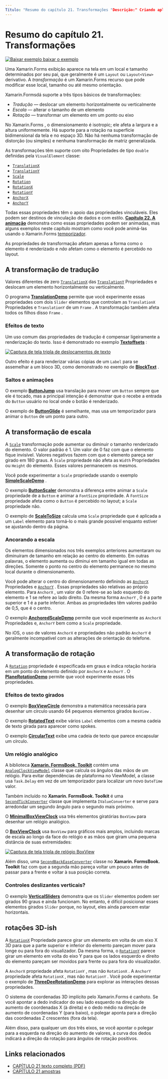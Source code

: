 ```yaml
---
Título: "Resumo do capítulo 21. Transformações "Descrição:" Criando aplicativos móveis com Xamarin.Forms : Resumo do capítulo 21. Transforma "MS. Prod: xamarin MS. Technology: xamarin-Forms MS. AssetID: 3642F112-C7FA-4A74-9000-F9087BA89AD9 autor: davidbritch MS. Author: dabritch MS. Date: 11/07/2017 no-loc: [ Xamarin.Forms , Xamarin.Essentials ]
---
```


# <a name="summary-of-chapter-21-transforms"></a>Resumo do capítulo 21. Transformações

[![Baixar exemplo ](~/media/shared/download.png) baixar o exemplo](https://github.com/xamarin/xamarin-forms-book-samples/tree/master/Chapter21)

Uma Xamarin.Forms exibição aparece na tela em um local e tamanho determinados por seu pai, que geralmente é um `Layout` ou `Layout<View>` derivativo. A *transformação* é um Xamarin.Forms recurso que pode modificar esse local, tamanho ou até mesmo orientação.

Xamarin.Formsdá suporte a três tipos básicos de transformações:

- *Tradução* &mdash; deslocar um elemento horizontalmente ou verticalmente
- *Escala* &mdash; alterar o tamanho de um elemento
- *Rotação* &mdash; transformar um elemento em um ponto ou eixo

No Xamarin.Forms , o dimensionamento é isotropic; ele afeta a largura e a altura uniformemente. Há suporte para a rotação na superfície bidimensional da tela e no espaço 3D. Não há nenhuma transformação de distorção (ou simples) e nenhuma transformação de matriz generalizada.

As transformações têm suporte com oito Propriedades de tipo `double` definidas pela `VisualElement` classe:

- [`TranslationX`](xref:Xamarin.Forms.VisualElement.TranslationX)
- [`TranslationY`](xref:Xamarin.Forms.VisualElement.TranslationY)
- [`Scale`](xref:Xamarin.Forms.VisualElement.Scale)
- [`Rotation`](xref:Xamarin.Forms.VisualElement.Rotation)
- [`RotationX`](xref:Xamarin.Forms.VisualElement.RotationX)
- [`RotationY`](xref:Xamarin.Forms.VisualElement.RotationY)
- [`AnchorX`](xref:Xamarin.Forms.VisualElement.AnchorX)
- [`AnchorY`](xref:Xamarin.Forms.VisualElement.AnchorY)

Todas essas propriedades têm o apoio das propriedades vinculáveis. Eles podem ser destinos de vinculação de dados e com estilo. [**Capítulo 22. A animação**](~/xamarin-forms/creating-mobile-apps-xamarin-forms/summaries/chapter22.md) demonstra como essas propriedades podem ser animadas, mas alguns exemplos neste capítulo mostram como você pode animá-las usando o Xamarin.Forms [temporizador](~/xamarin-forms/platform/device.md#devicestarttimer).

As propriedades de transformação afetam apenas a forma como o elemento é renderizado e *não* afetam como o elemento é percebido no layout.

## <a name="the-translation-transform"></a>A transformação de tradução

Valores diferentes de zero [`TranslationX`](xref:Xamarin.Forms.VisualElement.TranslationX) das [`TranslationY`](xref:Xamarin.Forms.VisualElement.TranslationY) Propriedades e deslocam um elemento horizontalmente ou verticalmente.

O programa [**TranslationDemo**](https://github.com/xamarin/xamarin-forms-book-samples/tree/master/Chapter21/TranslationDemo) permite que você experimente essas propriedades com dois `Slider` elementos que controlam as `TranslationX` Propriedades e `TranslationY` de um `Frame` . A transformação também afeta todos os filhos disso `Frame` .

### <a name="text-effects"></a>Efeitos de texto

Um uso comum das propriedades de tradução é compensar ligeiramente a renderização do texto. Isso é demonstrado no exemplo [**Textoffsets**](https://github.com/xamarin/xamarin-forms-book-samples/tree/master/Chapter21/TextOffsets) :

[![Captura de tela tripla de deslocamentos de texto](images/ch21fg03-small.png "Deslocamentos de texto")](images/ch21fg03-large.png#lightbox "Deslocamentos de texto")

Outro efeito é para renderizar várias cópias de um `Label` para se assemelhar a um bloco 3D, como demonstrado no exemplo de [**BlockText**](https://github.com/xamarin/xamarin-forms-book-samples/tree/master/Chapter21/BlockText) .

### <a name="jumps-and-animations"></a>Saltos e animações

O exemplo [**ButtonJump**](https://github.com/xamarin/xamarin-forms-book-samples/tree/master/Chapter21/ButtonJump) usa translação para mover um `Button` sempre que ele é tocado, mas a principal intenção é demonstrar que o recebe a entrada do `Button` usuário no local onde o botão é renderizado.

O exemplo de [**ButtonGlide**](https://github.com/xamarin/xamarin-forms-book-samples/tree/master/Chapter21/ButtonGlide) é semelhante, mas usa um temporizador para animar o `Button` de um ponto para outro.

## <a name="the-scale-transform"></a>A transformação de escala

A [`Scale`](xref:Xamarin.Forms.VisualElement.Scale) transformação pode aumentar ou diminuir o tamanho renderizado do elemento. O valor padrão é 1. Um valor de 0 faz com que o elemento fique invisível. Valores negativos fazem com que o elemento pareça ser girado em 180 graus. A `Scale` propriedade não afeta as `Width` Propriedades ou `Height` do elemento. Esses valores permanecem os mesmos.

Você pode experimentar a `Scale` propriedade usando o exemplo [**SimpleScaleDemo**](https://github.com/xamarin/xamarin-forms-book-samples/tree/master/Chapter21/SimpleScaleDemo) .

O exemplo [**ButtonScaler**](https://github.com/xamarin/xamarin-forms-book-samples/tree/master/Chapter21/ButtonScaler) demonstra a diferença entre animar a `Scale` propriedade de a `Button` e animar a `FontSize` propriedade. A `FontSize` propriedade afeta como o `Button` é percebido no layout; a `Scale` propriedade não.

O exemplo de [**ScaleToSize**](https://github.com/xamarin/xamarin-forms-book-samples/tree/master/Chapter21/ScaleToSize) calcula uma `Scale` propriedade que é aplicada a um `Label` elemento para torná-lo o mais grande possível enquanto estiver se ajustando dentro da página.

### <a name="anchoring-the-scale"></a>Ancorando a escala

Os elementos dimensionados nos três exemplos anteriores aumentaram ou diminuíram de tamanho em relação ao centro do elemento. Em outras palavras, o elemento aumenta ou diminui em tamanho igual em todas as direções. Somente o ponto no centro do elemento permanece no mesmo local durante o dimensionamento.

Você pode alterar o centro do dimensionamento definindo as [`AnchorX`](xref:Xamarin.Forms.VisualElement.AnchorX) Propriedades e [`AnchorY`](xref:Xamarin.Forms.VisualElement.AnchorY) . Essas propriedades são relativas ao próprio elemento. Para `AnchorX` , um valor de 0 refere-se ao lado esquerdo do elemento e 1 se refere ao lado direito. Da mesma forma `AnchorY` , 0 é a parte superior e 1 é a parte inferior. Ambas as propriedades têm valores padrão de 0,5, que é o centro.

O exemplo [**AnchoredScaleDemo**](https://github.com/xamarin/xamarin-forms-book-samples/tree/master/Chapter21/AnchoredScaleDemo) permite que você experimente as `AnchorX` Propriedades e, `AnchorY` bem como a `Scale` propriedade.

No iOS, o uso de valores `AnchorX` e propriedades não padrão `AnchorY` é geralmente incompatível com as alterações de orientação do telefone.

## <a name="the-rotation-transform"></a>A transformação de rotação

A [`Rotation`](xref:Xamarin.Forms.VisualElement.Rotation) propriedade é especificada em graus e indica rotação horária em um ponto do elemento definido por `AnchorX` e `AnchorY` . O [**PlaneRotationDemo**](https://github.com/xamarin/xamarin-forms-book-samples/tree/master/Chapter21/PlaneRotationDemo) permite que você experimente essas três propriedades.

### <a name="rotated-text-effects"></a>Efeitos de texto girados

O exemplo [**BoxViewCircle**](https://github.com/xamarin/xamarin-forms-book-samples/tree/master/Chapter21/BoxViewCircle) demonstra a matemática necessária para desenhar um círculo usando 64 pequenos elementos girados `BoxView` .

O exemplo [**RotatedText**](https://github.com/xamarin/xamarin-forms-book-samples/tree/master/Chapter21/RotatedText) exibe vários `Label` elementos com a mesma cadeia de texto girada para aparecer como spokes.

O exemplo [**CircularText**](https://github.com/xamarin/xamarin-forms-book-samples/tree/master/Chapter21/CircularText) exibe uma cadeia de texto que parece encapsular um círculo.

### <a name="an-analog-clock"></a>Um relógio analógico

A biblioteca [**Xamarin. FormsBook. Toolkit**](https://github.com/xamarin/xamarin-forms-book-samples/tree/master/Libraries/Xamarin.FormsBook.Toolkit) contém uma [`AnalogClockViewModel`](https://github.com/xamarin/xamarin-forms-book-samples/blob/master/Libraries/Xamarin.FormsBook.Toolkit/Xamarin.FormsBook.Toolkit/AnalogClockViewModel.cs) classe que calcula os ângulos das mãos de um relógio. Para evitar dependências de plataforma no ViewModel, a classe usa `Task.Delay` em vez de um temporizador para localizar um novo `DateTime` valor.

Também incluído no **Xamarin. FormsBook. Toolkit** é uma [`SecondTickConverter`](https://github.com/xamarin/xamarin-forms-book-samples/blob/master/Libraries/Xamarin.FormsBook.Toolkit/Xamarin.FormsBook.Toolkit/SecondTickConverter.cs) classe que implementa `IValueConverter` e serve para arredondar um segundo ângulo para o segundo mais próximo.

O [**MinimalBoxViewClock**](https://github.com/xamarin/xamarin-forms-book-samples/tree/master/Chapter21/MinimalBoxViewClock) usa três elementos giratórias `BoxView` para desenhar um relógio analógico.

O [**BoxViewClock**](https://github.com/xamarin/xamarin-forms-book-samples/tree/master/Chapter21/BoxViewClock) usa `BoxView` para gráficos mais amplos, incluindo marcas de escala ao longo da face do relógio e as mãos que giram uma pequena distância de suas extremidades:

[![Captura de tela tripla de relógio BoxView](images/ch21fg17-small.png "Face do relógio analógico")](images/ch21fg17-large.png#lightbox "Face do relógio analógico")

Além disso, uma [`SecondBackEaseConverter`](https://github.com/xamarin/xamarin-forms-book-samples/blob/master/Libraries/Xamarin.FormsBook.Toolkit/Xamarin.FormsBook.Toolkit/SecondBackEaseConverter.cs) classe no **Xamarin. FormsBook. Toolkit** faz com que a segunda mão pareça voltar um pouco antes de passar para a frente e voltar à sua posição correta.

### <a name="vertical-sliders"></a>Controles deslizantes verticais?

O exemplo [**VerticalSliders**](https://github.com/xamarin/xamarin-forms-book-samples/tree/master/Chapter21/VerticalSliders) demonstra que os `Slider` elementos podem ser girados 90 graus e ainda funcionam. No entanto, é difícil posicionar esses elementos girados `Slider` porque, no layout, eles ainda parecem estar horizontais.

## <a name="3d-ish-rotations"></a>rotações 3D-ish

A [`RotationX`](xref:Xamarin.Forms.VisualElement.RotationX) Propriedade parece girar um elemento em volta de um eixo X 3D para que a parte superior e inferior do elemento pareçam mover para longe ou para fora do visualizador. Da mesma forma, o [`RotationY`](xref:Xamarin.Forms.VisualElement.RotationY) parece girar um elemento em volta do eixo Y para que os lados esquerdo e direito do elemento pareçam ser movidos para frente ou para fora do visualizador.

A `AnchorX` propriedade afeta `RotationY` , mas não `RotationX` . A `AnchorY` propriedade afeta `RotationX` , mas não `RotationY` . Você pode experimentar o exemplo de [**ThreeDeeRotationDemo**](https://github.com/xamarin/xamarin-forms-book-samples/tree/master/Chapter21/ThreeDeeRotationDemo) para explorar as interações dessas propriedades.

O sistema de coordenadas 3D implícito pelo Xamarin.Forms é canhoto. Se você apontar a dedo indicador do seu lado esquerdo na direção de aumento de coordenadas X (à direita) e o dedo médio na direção de aumento de coordenadas Y (para baixo), o polegar aponta para a direção das coordenadas Z crescentes (fora da tela).

Além disso, para qualquer um dos três eixos, se você apontar o polegar para a esquerda na direção do aumento de valores, a curva dos dedos indicará a direção da rotação para ângulos de rotação positivos.

## <a name="related-links"></a>Links relacionados

- [CAPÍTULO 21 texto completo (PDF)](https://download.xamarin.com/developer/xamarin-forms-book/XamarinFormsBook-Ch21-Apr2016.pdf)
- [CAPÍTULO 21 amostras](https://github.com/xamarin/xamarin-forms-book-samples/tree/master/Chapter21)
